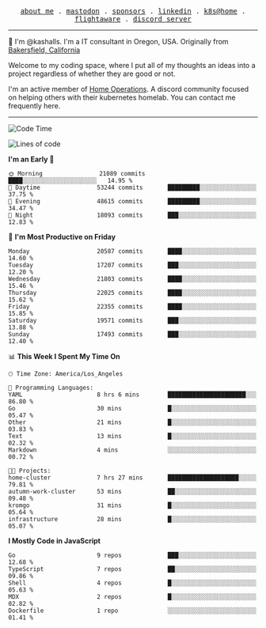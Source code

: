 <p align="center">
  <samp>
    <a href="https://jordanjones.org/">about me</a> .
    <a rel="me" href="https://mastodon.social/@kashall">mastodon</a> .
    <a href="https://github.com/sponsors/kashalls">sponsors</a> .
    <a href="https://linkedin.com/in/jordpjones">linkedin</a> .
    <a href="https://github.com/kashalls/home-cluster">k8s@home</a> .
    <a href="https://flightaware.com/adsb/stats/user/kashalls">flightaware</a> .
    <a href="https://discord.gg/V2WrCfqba9">discord server</a>
  </samp>
</p>

----------------------------------------------------------------

:wave: I'm @kashalls. I'm a IT consultant in Oregon, USA. Originally from [Bakersfield, California](https://maps.app.goo.gl/QQMtywTWghpXB6Tu6)

Welcome to my coding space, where I put all of my thoughts an ideas into a project regardless of whether they are good or not.

I'm an active member of [Home Operations](https://discord.gg/home-operations). A discord community focused on helping others with their kubernetes homelab. You can contact me frequently here.

----------------------------------------------------------------
<!--START_SECTION:waka-->
![Code Time](http://img.shields.io/badge/Code%20Time-2%2C313%20hrs%2027%20mins-blue)

![Lines of code](https://img.shields.io/badge/From%20Hello%20World%20I%27ve%20Written-14.9%20million%20lines%20of%20code-blue)

**I'm an Early 🐤** 

```text
🌞 Morning                21089 commits       ████░░░░░░░░░░░░░░░░░░░░░   14.95 % 
🌆 Daytime                53244 commits       █████████░░░░░░░░░░░░░░░░   37.75 % 
🌃 Evening                48615 commits       █████████░░░░░░░░░░░░░░░░   34.47 % 
🌙 Night                  18093 commits       ███░░░░░░░░░░░░░░░░░░░░░░   12.83 % 
```
📅 **I'm Most Productive on Friday** 

```text
Monday                   20587 commits       ████░░░░░░░░░░░░░░░░░░░░░   14.60 % 
Tuesday                  17207 commits       ███░░░░░░░░░░░░░░░░░░░░░░   12.20 % 
Wednesday                21803 commits       ████░░░░░░░░░░░░░░░░░░░░░   15.46 % 
Thursday                 22025 commits       ████░░░░░░░░░░░░░░░░░░░░░   15.62 % 
Friday                   22355 commits       ████░░░░░░░░░░░░░░░░░░░░░   15.85 % 
Saturday                 19571 commits       ███░░░░░░░░░░░░░░░░░░░░░░   13.88 % 
Sunday                   17493 commits       ███░░░░░░░░░░░░░░░░░░░░░░   12.40 % 
```


📊 **This Week I Spent My Time On** 

```text
🕑︎ Time Zone: America/Los_Angeles

💬 Programming Languages: 
YAML                     8 hrs 6 mins        ██████████████████████░░░   86.80 % 
Go                       30 mins             █░░░░░░░░░░░░░░░░░░░░░░░░   05.47 % 
Other                    21 mins             █░░░░░░░░░░░░░░░░░░░░░░░░   03.83 % 
Text                     13 mins             █░░░░░░░░░░░░░░░░░░░░░░░░   02.32 % 
Markdown                 4 mins              ░░░░░░░░░░░░░░░░░░░░░░░░░   00.72 % 

🐱‍💻 Projects: 
home-cluster             7 hrs 27 mins       ████████████████████░░░░░   79.81 % 
autumn-work-cluster      53 mins             ██░░░░░░░░░░░░░░░░░░░░░░░   09.48 % 
kromgo                   31 mins             █░░░░░░░░░░░░░░░░░░░░░░░░   05.64 % 
infrastructure           28 mins             █░░░░░░░░░░░░░░░░░░░░░░░░   05.07 % 
```

**I Mostly Code in JavaScript** 

```text
Go                       9 repos             ███░░░░░░░░░░░░░░░░░░░░░░   12.68 % 
TypeScript               7 repos             ██░░░░░░░░░░░░░░░░░░░░░░░   09.86 % 
Shell                    4 repos             █░░░░░░░░░░░░░░░░░░░░░░░░   05.63 % 
MDX                      2 repos             █░░░░░░░░░░░░░░░░░░░░░░░░   02.82 % 
Dockerfile               1 repo              ░░░░░░░░░░░░░░░░░░░░░░░░░   01.41 % 
```




<!--END_SECTION:waka-->